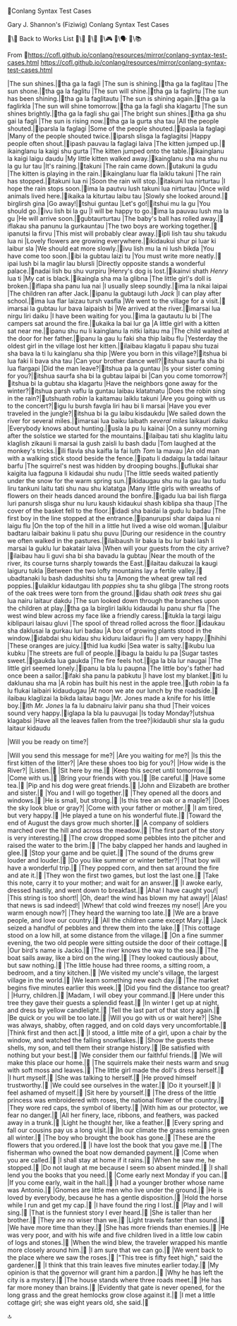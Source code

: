 📛Conlang Syntax
Test Cases

Gary J. Shannon's (Fiziwig)
Conlang Syntax Test Cases

🔗\💬 Back to Works List
🔗\📖
🔗\🌳
🔗\🎮
🔗\🗣️
🔗\📚

From 🔗https://cofl.github.io/conlang/resources/mirror/conlang-syntax-test-cases.html https://cofl.github.io/conlang/resources/mirror/conlang-syntax-test-cases.html

|The sun shines.|🎏tha ga la fagli
|The sun is shining.|🎏tha ga la faglitau
|The sun shone.|🎏tha ga la faglitu
|The sun will shine.|🎏tha ga la faglirtu
|The sun has been shining.|🎏tha ga la faglitautu
|The sun is shining again.|🎏tha ga la faglirkla
|The sun will shine tomorrow.|🎏tha ga la fagli sha klagartu
|The sun shines brightly.|🎏tha ga la fagli shu gai
|The bright sun shines.|🎏itha ga shu gai la fagli
|The sun is rising now.|🎏tha ga la gurta sha tau
|All the people shouted.|🎏iparsla la faglagi
|Some of the people shouted.|🎏ipasla la faglagi
|Many of the people shouted twice.|🎏iparsh slisga la faglagitsi
|Happy people often shout.|🎏ipash pauvau la faglagi laiva
|The kitten jumped up.|🎏ikainglanu la kaigi shu gurta
|The kitten jumped onto the table.|🎏ikainglanu la kaigi laigu daudu
|My little kitten walked away.|🎏kainglanu sha ma shu nu la gu lur tau
|It's raining.|🎏takuni
|The rain came down.|🎏utakuni la gudu
|The kitten is playing in the rain.|🎏ikainglanu luar fla laiklu takuni
|The rain has stopped.|🎏itakuni lua ni
|Soon the rain will stop.|🎏itakuni lua nirturtau
|I hope the rain stops soon.|🎏ima la pautvu lush takuni lua nirturtau
|Once wild animals lived here.|🎏ikaika la kiturtau laibu tau
|Slowly she looked around.|🎏birglirsh gina
|Go away!|🎏tshui guntau
|Let's go!|🎏itshui mu la gu
|You should go.|🎏ivu lish bi la gu
|I will be happy to go.|🎏ima la pauvau lush ma la gu
|He will arrive soon.|🎏gubtaurturtau
|The baby's ball has rolled away.|🎏iflakau sha panunu la gurkauntau
|The two boys are working together.|🎏ipanutsi la firvu
|This mist will probably clear away.|🎏ipli lish tau shu takudu lua ni
|Lovely flowers are growing everywhere.|🎏ikidaukui shur pi luar ki laibur sla
|We should eat more slowly.|🎏ivu lish mu la ni lush bikda
|You have come too soon.|🎏ibi la gubtau laizi tu
|You must write more neatly.|🎏ipai lush bi la maglir lau blursli
|Directly opposite
stands a wonderful palace.|🎏nadai lish bu shu vurpiru
|Henry's dog is lost.|🎏ikainvi shath _Henry_ lua ti
|My cat is black.|🎏ikaingla sha ma la glibna
|The little girl's doll is broken.|🎏iflapa sha panu lua nai
|I usually sleep soundly.|🎏ima la nikai laipai
|The children ran after Jack.|🎏ipanu la gubtaugi luth _Jack_
|I can play after school.|🎏ima lua flar laizau tursh vasfla
|We went to the village for a visit.|🎏imarsai la gubtau lur bava laipaish bi
|We arrived at the river.|🎏imarsai lua nirgu liri daiku
|I have been waiting for you.|🎏ima la gautautu lu bi
|The campers sat around the fire.|🎏ukaika la bai lur ga
|A little girl with a kitten sat near me.|🎏ipanu shu nu li kainglanu la nitki laitau ma
|The child waited at the door for her father.|🎏ipanu la gau lu faki sha thip laibu flu
|Yesterday the oldest girl
in the village lost her kitten.|🎏ilaibau klagatu li papau shu tuzai
sha bava la ti lu kainglanu sha thip
|Were you born in this village?|🎏itshua bi lua faki li bava sha tau
|Can your brother dance well?|🎏itshua saurfa sha bi lua flargapi
|Did the man leave?|🎏itshua pa la guntau
|Is your sister coming for you?|🎏itshua saurfa sha bi la gubtau laipai bi
|Can you come tomorrow?|🎏itshua bi la gubtau sha klagartu
|Have the neighbors gone away for the winter?|🎏itshua parsh vaflu la guntau laibau klatatnatu
|Does the robin sing in the rain?|🎏utshuath _robin_ la kaitamau laiklu takuni
|Are you going with us to the concert?|🎏igu lu bursh favgla liri hau bi li marsai
|Have you ever traveled in the jungle?|🎏itshua bi la gu laibu kisdaukdu
|We sailed down the river for several miles.|🎏imarsai lua baiku laibath _several miles_ laikauri daiku
|Everybody knows about hunting.|🎏usla la pu lu kainai
|On a sunny morning after the solstice
we started for the mountains.|🎏ilaibau tati shu klaglitu laitu klaglish zikauni li marsai la gush zaisli lu bash dadu
|Tom laughed at the monkey's tricks.|🎏ili flavla sha kaifla la fai luth _Tom_ la mavau
|An old man with a walking stick
stood beside the fence.|🎏ipatu li dadaigu la tadai laitaur barfu
|The squirrel's nest was hidden
by drooping boughs.|🎏uflukai shar kaigita lua fagpuna li kidaudai shu nudu
|The little seeds waited patiently
under the snow for the warm spring sun.|🎏ikidaugau shu nu la gau lau tudu liru tankuni laitu tati shu nau shu klatatga
|Many little girls with wreaths of flowers
on their heads danced around the bonfire.|🎏igadu lua bai lish flarga luri panursh slisga shur nu luru kaush kidaukui shash kiblipa sha thaup
|The cover of the basket fell to the floor.|🎏idadi sha baidai la gudu lu badau
|The first boy in the line
stopped at the entrance.|🎏ipanurupsi shar daipa lua ni laigu flu
|On the top of the hill
in a little hut
lived a wise old woman.|🎏ulaibur badtaru laibair bakinu li patu shu puvu
|During our residence in the country
we often walked in the pastures.|🎏ilaibaush lir baka la bu lur baki lash li marsai la guklu lur bakatair laiva
|When will your guests from the city arrive?|🎏ilaibau hau li guvi sha bi sha bavadu la gubtau
|Near the mouth of the river,
its course turns sharply towards the East.|🎏ilaitau daikuzai la kaugi laiguru tukla
|Between the two lofty mountains
lay a fertile valley.|🎏ubadtanaki lu bash dadushitsi shu ta
|Among the wheat grew tall red poppies.|🎏ulaiklur kidautgau lith _poppies_ shu ta shu glibga
|The strong roots of the oak trees
were torn from the ground.|🎏idau shath _oak trees_ shu gai lua nairu laitaur dakdu
|The sun looked down
through the branches
upon the children at play.|🎏tha ga la birgliri laiklu kidaudai lu panu shur fla
|The west wind blew
across my face
like a friendly caress.|🎏itukla la targi laigu kiblipauri laisau gluvi
|The spool of thread rolled across the floor.|🎏idaukau sha daklusai la gurkau luri badau
|A box of growing plants stood in the window.|🎏idabdai shu kidau shu kiduru laidauri flu
|I am very happy.|🎏hihihi
|These oranges are juicy.|🎏thid lua kudki
|Sea water is salty.|🎏ikubu lua kubku
|The streets are full of people.|🎏ibagu la baidu lu pa
|Sugar tastes sweet.|🎏igaukda lua gaukda
|The fire feels hot.|🎏iga la bla lur naugai
|The little girl seemed lonely.|🎏ipanu la bla lu paupna
|The little boy's father
had once been a sailor.|🎏ifaki sha panu la pabkutu
|I have lost my blanket.|🎏iti lu daklunau sha ma
|A robin has built his nest in the apple tree.|🎏uth _robin_ la fa lu flukai laibairi kidaudugau
|At noon we ate our lunch by the roadside.|🎏ilaibau klaglizai la bikda laitau bagu
|Mr. Jones made a knife for his little boy.|🎏ith _Mr. Jones_ la fa lu dabnairu laivir panu sha thud
|Their voices sound very happy.|🎏iglapa la bla lu pauvugai
|Is today Monday?|utshua klagabsi
|Have all the leaves fallen from the tree?|ikidaubli shur sla la gudu laitaur kidaudu

|Will you be ready on time?|

|Will you send this message for me?|
|Are you waiting for me?|
|Is this the first kitten of the litter?|
|Are these shoes too big for you?|
|How wide is the River?|
|Listen.|🎏
|Sit here by me.|🎏
|Keep this secret until tomorrow.|🎏
|Come with us.|🎏
|Bring your friends with you.|🎏
|Be careful.|🎏
|Have some tea.|🎏
|Pip and his dog were great friends.|🎏
|John and Elizabeth are brother and sister.|🎏
|You and I will go together.|🎏
|They opened all the doors and windows.|🎏
|He is small, but strong.|🎏
|Is this tree an oak or a maple?|
|Does the sky look blue or gray?|
|Come with your father or mother.|🎏
|I am tired, but very happy.|🎏
|He played a tune on his wonderful flute.|🎏
|Toward the end of August
the days grow much shorter.|🎏
|A company of soldiers marched
over the hill and across the meadow.|🎏
|The first part of the story is very interesting.|🎏
|The crow dropped some pebbles
into the pitcher and raised the water to the brim.|🎏
|The baby clapped her hands and laughed in glee.|🎏
|Stop your game and be quiet.|🎏
|The sound of the drums grew louder and louder.|🎏
|Do you like summer or winter better?|
|That boy will have a wonderful trip.|🎏
|They popped corn,
and then sat around the fire and ate it.|🎏
|They won the first two games,
but lost the last one.|🎏
|Take this note, carry it to your mother;
and wait for an answer.|🎏
|I awoke early, dressed hastily,
and went down to breakfast.|🎏
|Aha! I have caught you!|
|This string is too short!|
|Oh, dear! the wind has blown my hat away!|
|Alas! that news is sad indeed!|
|Whew! that cold wind freezes my nose!|
|Are you warm enough now?|
|They heard the warning too late.|🎏
|We are a brave people, and love our country.|🎏
|All the children came except Mary.|🎏
|Jack seized a handful of pebbles
and threw them into the lake.|🎏
|This cottage stood on a low hill,
at some distance from the village.|🎏
|On a fine summer evening,
the two old people were sitting
outside the door of their cottage.|🎏
|Our bird's name is Jacko.|🎏
|The river knows the way to the sea.|🎏
|The boat sails away, like a bird on the wing.|🎏
|They looked cautiously about, but saw nothing.|🎏
|The little house had three rooms,
a sitting room, a bedroom, and a tiny kitchen.|🎏
|We visited my uncle's village,
the largest village in the world.|🎏
|We learn something new each day.|🎏
|The market begins five minutes earlier this week.|🎏
|Did you find the distance too great?|
|Hurry, children.|🎏
|Madam, I will obey your command.|🎏
|Here under this tree
they gave their guests a splendid feast.|🎏
|In winter I get up at night,
and dress by yellow candlelight.|🎏
|Tell the last part of that story again.|🎏
|Be quick or you will be too late.|🎏
|Will you go with us or wait here?|
|She was always, shabby, often ragged,
and on cold days very uncomfortable.|🎏
|Think first and then act.|🎏
|I stood, a little mite of a girl,
upon a chair by the window,
and watched the falling snowflakes.|🎏
|Show the guests these shells, my son,
and tell them their strange history.|🎏
|Be satisfied with nothing but your best.|🎏
|We consider them our faithful friends.|🎏
|We will make this place our home.|🎏
|The squirrels make their nests warm
and snug with soft moss and leaves.|🎏
|The little girl made the doll's dress herself.|🎏
|I hurt myself.|🎏
|She was talking to herself.|🎏
|He proved himself trustworthy.|🎏
|We could see ourselves in the water.|🎏
|Do it yourself.|🎏
|I feel ashamed of myself.|🎏
|Sit here by yourself.|🎏
|The dress of the little princess
was embroidered with roses,
the national flower of the country.|🎏
|They wore red caps, the symbol of liberty.|🎏
|With him as our protector, we fear no danger.|🎏
|All her finery, lace, ribbons, and feathers,
was packed away in a trunk.|🎏
|Light he thought her, like a feather.|🎏
|Every spring and fall our cousins pay us a long visit.|🎏
|In our climate the grass remains green all winter.|🎏
|The boy who brought the book has gone.|🎏
|These are the flowers that you ordered.|🎏
|I have lost the book that you gave me.|🎏
|The fisherman who owned the boat now demanded payment.|🎏
|Come when you are called.|🎏
|I shall stay at home if it rains.|🎏
|When he saw me, he stopped.|🎏
|Do not laugh at me because I seem so absent minded.|🎏
|I shall lend you the books that you need.|🎏
|Come early next Monday if you can.|🎏
|If you come early, wait in the hall.|🎏
|I had a younger brother whose name was Antonio.|🎏
|Gnomes are little men who live under the ground.|🎏
|He is loved by everybody,
because he has a gentle disposition.|🎏
|Hold the horse while I run and get my cap.|🎏
|I have found the ring I lost.|🎏
|Play and I will sing.|🎏
|That is the funniest story I ever heard.|🎏
|She is taller than her brother.|🎏
|They are no wiser than we.|🎏
|Light travels faster than sound.|🎏
|We have more time than they.|🎏
|She has more friends than enemies.|🎏
|He was very poor,
and with his wife and five children lived
in a little low cabin of logs and stones.|🎏
|When the wind blew,
the traveler wrapped his mantle
more closely around him.|🎏
|I am sure that we can go.|🎏
|We went back to the place where we saw the roses.|🎏
|"This tree is fifty feet high," said the gardener.|🎏
|I think that this train leaves five minutes earlier today.|🎏
|My opinion is that the governor will grant him a pardon.|🎏
|Why he has left the city is a mystery.|🎏
|The house stands where three roads meet.|🎏
|He has far more money than brains.|🎏
|Evidently that gate is never opened,
for the long grass and the great hemlocks
grow close against it.|🎏
|I met a little cottage girl; she was eight years old, she said.|🎏

🔝
